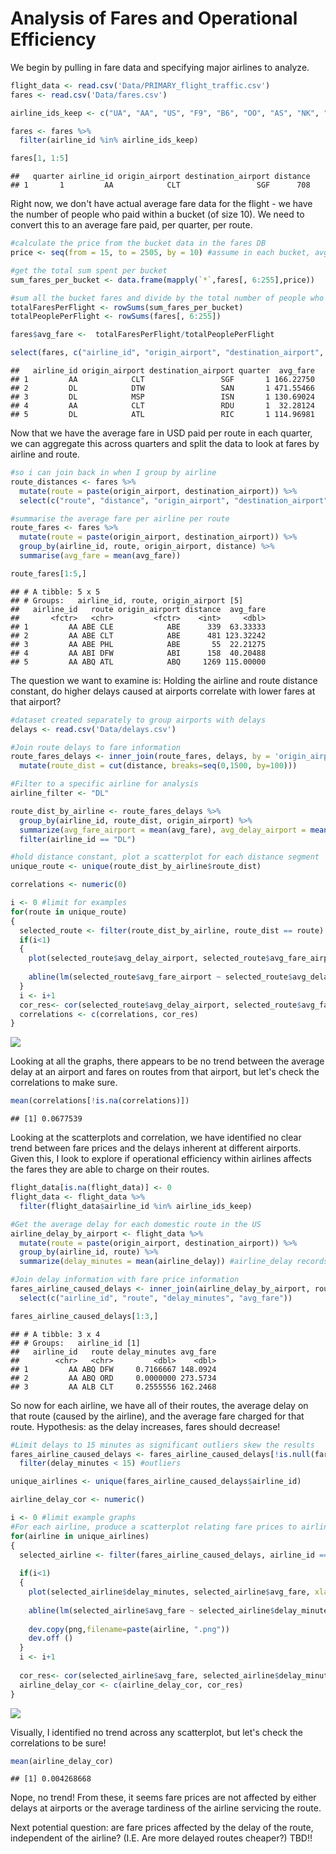 Analysis of Fares and Operational Efficiency
================

We begin by pulling in fare data and specifying major airlines to analyze.

``` r
flight_data <- read.csv('Data/PRIMARY_flight_traffic.csv')
fares <- read.csv('Data/fares.csv')

airline_ids_keep <- c("UA", "AA", "US", "F9", "B6", "OO", "AS", "NK", "WN", "DL", "EV", "HA", "MQ", "VX")

fares <- fares %>%
  filter(airline_id %in% airline_ids_keep)

fares[1, 1:5]
```

    ##   quarter airline_id origin_airport destination_airport distance
    ## 1       1         AA            CLT                 SGF      708

Right now, we don't have actual average fare data for the flight - we have the number of people who paid within a bucket (of size 10). We need to convert this to an average fare paid, per quarter, per route.

``` r
#calculate the price from the bucket data in the fares DB 
price <- seq(from = 15, to = 2505, by = 10) #assume in each bucket, avg fare is middle bucket

#get the total sum spent per bucket
sum_fares_per_bucket <- data.frame(mapply(`*`,fares[, 6:255],price))

#sum all the bucket fares and divide by the total number of people who bought tickets
totalFaresPerFlight <- rowSums(sum_fares_per_bucket)
totalPeoplePerFlight <- rowSums(fares[, 6:255])

fares$avg_fare <-  totalFaresPerFlight/totalPeoplePerFlight

select(fares, c("airline_id", "origin_airport", "destination_airport", "quarter", "avg_fare"))[1:5,]
```

    ##   airline_id origin_airport destination_airport quarter  avg_fare
    ## 1         AA            CLT                 SGF       1 166.22750
    ## 2         DL            DTW                 SAN       1 471.55466
    ## 3         DL            MSP                 ISN       1 130.69024
    ## 4         AA            CLT                 RDU       1  32.28124
    ## 5         DL            ATL                 RIC       1 114.96981

Now that we have the average fare in USD paid per route in each quarter, we can aggregate this across quarters and split the data to look at fares by airline and route.

``` r
#so i can join back in when I group by airline
route_distances <- fares %>%
  mutate(route = paste(origin_airport, destination_airport)) %>%
  select(c("route", "distance", "origin_airport", "destination_airport"))

#summarise the average fare per airline per route
route_fares <- fares %>%
  mutate(route = paste(origin_airport, destination_airport)) %>%
  group_by(airline_id, route, origin_airport, distance) %>%
  summarise(avg_fare = mean(avg_fare))

route_fares[1:5,]
```

    ## # A tibble: 5 x 5
    ## # Groups:   airline_id, route, origin_airport [5]
    ##   airline_id   route origin_airport distance  avg_fare
    ##       <fctr>   <chr>         <fctr>    <int>     <dbl>
    ## 1         AA ABE CLE            ABE      339  63.33333
    ## 2         AA ABE CLT            ABE      481 123.32242
    ## 3         AA ABE PHL            ABE       55  22.21275
    ## 4         AA ABI DFW            ABI      158  40.20488
    ## 5         AA ABQ ATL            ABQ     1269 115.00000

The question we want to examine is: Holding the airline and route distance constant, do higher delays caused at airports correlate with lower fares at that airport?

``` r
#dataset created separately to group airports with delays
delays <- read.csv('Data/delays.csv')

#Join route delays to fare information
route_fares_delays <- inner_join(route_fares, delays, by = 'origin_airport') %>%
  mutate(route_dist = cut(distance, breaks=seq(0,1500, by=100)))

#Filter to a specific airline for analysis
airline_filter <- "DL"

route_dist_by_airline <- route_fares_delays %>%
  group_by(airline_id, route_dist, origin_airport) %>%
  summarize(avg_fare_airport = mean(avg_fare), avg_delay_airport = mean(Avg..Total.Departure.Delay)) %>%
  filter(airline_id == "DL")

#hold distance constant, plot a scatterplot for each distance segment
unique_route <- unique(route_dist_by_airline$route_dist)

correlations <- numeric(0)

i <- 0 #limit for examples
for(route in unique_route)
{
  selected_route <- filter(route_dist_by_airline, route_dist == route)
  if(i<1)
  {
    plot(selected_route$avg_delay_airport, selected_route$avg_fare_airport, sub = paste("Flight Distance Between: ", route), main = paste(airline_filter, "Flights"), xlab="Delay (minutes)", ylab="Fare (USD $)")
        
    abline(lm(selected_route$avg_fare_airport ~ selected_route$avg_delay_airport))
  }
  i <- i+1
  cor_res<- cor(selected_route$avg_delay_airport, selected_route$avg_fare_airport)
  correlations <- c(correlations, cor_res)
}
```

![](AirportFares_files/figure-markdown_github/unnamed-chunk-4-1.png)

Looking at all the graphs, there appears to be no trend between the average delay at an airport and fares on routes from that airport, but let's check the correlations to make sure.

``` r
mean(correlations[!is.na(correlations)])
```

    ## [1] 0.0677539

Looking at the scatterplots and correlation, we have identified no clear trend between fare prices and the delays inherent at different airports. Given this, I look to explore if operational efficiency within airlines affects the fares they are able to charge on their routes.

``` r
flight_data[is.na(flight_data)] <- 0
flight_data <- flight_data %>%
  filter(flight_data$airline_id %in% airline_ids_keep)

#Get the average delay for each domestic route in the US
airline_delay_by_airport <- flight_data %>%
  mutate(route = paste(origin_airport, destination_airport)) %>%
  group_by(airline_id, route) %>%
  summarize(delay_minutes = mean(airline_delay)) #airline_delay records any delay that is attributed to the airline rather than the airport, in minutes

#Join delay information with fare price information
fares_airline_caused_delays <- inner_join(airline_delay_by_airport, route_fares, by = c("airline_id", "route")) %>%
  select(c("airline_id", "route", "delay_minutes", "avg_fare"))

fares_airline_caused_delays[1:3,]
```

    ## # A tibble: 3 x 4
    ## # Groups:   airline_id [1]
    ##   airline_id   route delay_minutes avg_fare
    ##        <chr>   <chr>         <dbl>    <dbl>
    ## 1         AA ABQ DFW     0.7166667 148.0924
    ## 2         AA ABQ ORD     0.0000000 273.5734
    ## 3         AA ALB CLT     0.2555556 162.2468

So now for each airline, we have all of their routes, the average delay on that route (caused by the airline), and the average fare charged for that route. Hypothesis: as the delay increases, fares should decrease!

``` r
#Limit delays to 15 minutes as significant outliers skew the results
fares_airline_caused_delays <- fares_airline_caused_delays[!is.null(fares_airline_caused_delays)] %>%
  filter(delay_minutes < 15) #outliers

unique_airlines <- unique(fares_airline_caused_delays$airline_id)

airline_delay_cor <- numeric()

i <- 0 #limit example graphs
#For each airline, produce a scatterplot relating fare prices to airline delays
for(airline in unique_airlines)
{
  selected_airline <- filter(fares_airline_caused_delays, airline_id == airline)
  
  if(i<1)
  {
    plot(selected_airline$delay_minutes, selected_airline$avg_fare, xlab="Delay", ylab="Fare", sub=airline)
    
    abline(lm(selected_airline$avg_fare ~ selected_airline$delay_minutes))
    
    dev.copy(png,filename=paste(airline, ".png"))
    dev.off ()
  }
  i <- i+1
  
  cor_res<- cor(selected_airline$avg_fare, selected_airline$delay_minutes)
  airline_delay_cor <- c(airline_delay_cor, cor_res)
}
```

![](AirportFares_files/figure-markdown_github/unnamed-chunk-7-1.png)

Visually, I identified no trend across any scatterplot, but let's check the correlations to be sure!

``` r
mean(airline_delay_cor)
```

    ## [1] 0.004268668

Nope, no trend! From these, it seems fare prices are not affected by either delays at airports or the average tardiness of the airline servicing the route.

Next potential question: are fare prices affected by the delay of the route, independent of the airline? (I.E. Are more delayed routes cheaper?) TBD!!
